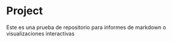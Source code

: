 # Project

Este es una prueba de repositorio para informes de markdown o visualizaciones interactivas
